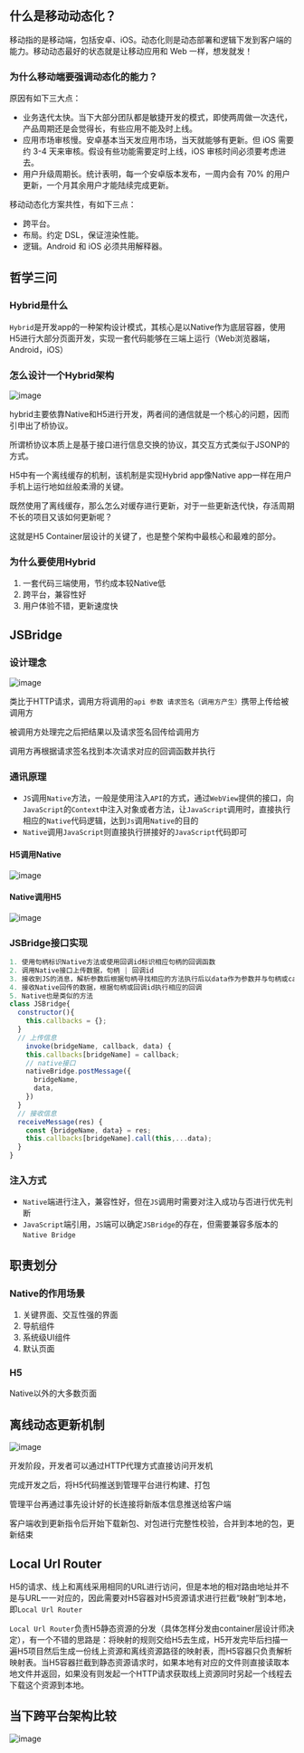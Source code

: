 ## 什么是移动动态化？

移动指的是移动端，包括安卓、iOS。动态化则是动态部署和逻辑下发到客户端的能力。移动动态最好的状态就是让移动应用和 Web 一样，想发就发！

### 为什么移动端要强调动态化的能力？

原因有如下三大点：

-   业务迭代太快。当下大部分团队都是敏捷开发的模式，即使两周做一次迭代，产品周期还是会觉得长，有些应用不能及时上线。
-   应用市场审核慢。安卓基本当天发应用市场，当天就能够有更新。但 iOS 需要约 3-4 天来审核。假设有些功能需要定时上线，iOS 审核时间必须要考虑进去。
-   用户升级周期长。统计表明，每一个安卓版本发布，一周内会有 70% 的用户更新，一个月其余用户才能陆续完成更新。

移动动态化方案共性，有如下三点：

-   跨平台。
-   布局。约定 DSL，保证渲染性能。
-   逻辑。Android 和 iOS 必须共用解释器。

## 哲学三问

### Hybrid是什么

`Hybrid`是开发app的一种架构设计模式，其核心是以Native作为底层容器，使用H5进行大部分页面开发，实现一套代码能够在三端上运行（Web浏览器端，Android，iOS）

### 怎么设计一个Hybrid架构

![image](https://raw.githubusercontent.com/chemdemo/chemdemo.github.io/master/img/hybrid/architecture.png)

hybrid主要依靠Native和H5进行开发，两者间的通信就是一个核心的问题，因而引申出了桥协议。

所谓桥协议本质上是基于接口进行信息交换的协议，其交互方式类似于JSONP的方式。

H5中有一个离线缓存的机制，该机制是实现Hybrid app像Native app一样在用户手机上运行地如丝般柔滑的关键。

既然使用了离线缓存，那么怎么对缓存进行更新，对于一些更新迭代快，存活周期不长的项目又该如何更新呢？

这就是H5 Container层设计的关键了，也是整个架构中最核心和最难的部分。

### 为什么要使用Hybrid

1. 一套代码三端使用，节约成本较Native低
2. 跨平台，兼容性好
3. 用户体验不错，更新速度快

## JSBridge

### 设计理念

![image](https://raw.githubusercontent.com/chemdemo/chemdemo.github.io/master/img/hybrid/jsbridge_1.png)

类比于HTTP请求，调用方将调用的`api 参数 请求签名（调用方产生）`携带上传给被调用方

被调用方处理完之后把结果以及请求签名回传给调用方

调用方再根据请求签名找到本次请求对应的回调函数并执行

### 通讯原理

- `JS`调用`Native`方法，一般是使用注入`API`的方式，通过`WebView`提供的接口，向`JavaScript`的`Context`中注入对象或者方法，让`JavaScript`调用时，直接执行相应的`Native`代码逻辑，达到`Js`调用`Native`的目的
- `Native`调用`JavaScript`则直接执行拼接好的`JavaScript`代码即可

#### H5调用Native

![image](https://raw.githubusercontent.com/chemdemo/chemdemo.github.io/master/img/hybrid/jsbridge_2.png)

#### Native调用H5

![image](https://raw.githubusercontent.com/chemdemo/chemdemo.github.io/master/img/hybrid/jsbridge_3.png)

### JSBridge接口实现

```js
1. 使用句柄标识Native方法或使用回调id标识相应句柄的回调函数
2. 调用Native接口上传数据，句柄 | 回调id
3. 接收到JS的消息，解析参数后根据句柄寻找相应的方法执行后以data作为参数并与句柄或callbackId等一起返回
4. 接收Native回传的数据，根据句柄或回调id执行相应的回调
5. Native也是类似的方法
class JSBridge{
  constructor(){
    this.callbacks = {};
  }
  // 上传信息
	invoke(bridgeName, callback, data) {
    this.callbacks[bridgeName] = callback;
    // native接口
    nativeBridge.postMessage({
      bridgeName,
      data,
    })
  }
  // 接收信息
  receiveMessage(res) {
    const {bridgeName, data} = res;
    this.callbacks[bridgeName].call(this,...data);
  }
}
```

### 注入方式

- `Native`端进行注入，兼容性好，但在`JS`调用时需要对注入成功与否进行优先判断
- `JavaScript`端引用，`JS`端可以确定`JSBridge`的存在，但需要兼容多版本的`Native Bridge`

## 职责划分

### Native的作用场景

1. 关键界面、交互性强的界面
2. 导航组件
3. 系统级UI组件
4. 默认页面

### H5

Native以外的大多数页面

## 离线动态更新机制

![image](https://raw.githubusercontent.com/chemdemo/chemdemo.github.io/master/img/hybrid/workflow.png)

开发阶段，开发者可以通过HTTP代理方式直接访问开发机

完成开发之后，将H5代码推送到管理平台进行构建、打包

管理平台再通过事先设计好的长连接将新版本信息推送给客户端

客户端收到更新指令后开始下载新包、对包进行完整性校验，合并到本地的包，更新结束

## Local Url Router

H5的请求、线上和离线采用相同的URL进行访问，但是本地的相对路由地址并不是与URL一一对应的，因此需要对H5容器对H5资源请求进行拦截“映射”到本地，即`Local Url Router`

`Local Url Router`负责H5静态资源的分发（具体怎样分发由container层设计师决定），有一个不错的思路是：将映射的规则交给H5去生成，H5开发完毕后扫描一遍H5项目然后生成一份线上资源和离线资源路径的映射表，而H5容器只负责解析映射表。当H5容器拦截到静态资源请求时，如果本地有对应的文件则直接读取本地文件并返回，如果没有则发起一个HTTP请求获取线上资源同时另起一个线程去下载这个资源到本地。

## 当下跨平台架构比较

![image](https://pic4.zhimg.com/v2-e9174dc27c9fa4165038b1b3b201f27f_b.jpg)